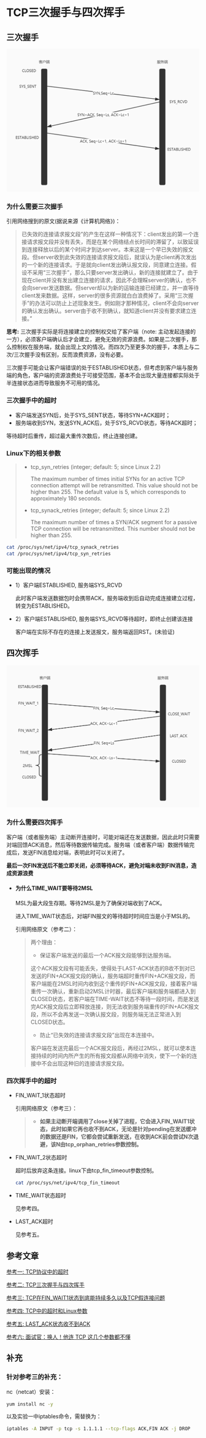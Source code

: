 # TCP三次握手与四次挥手

## 三次握手

![TCP三次握手](../imgs/TCP三次握手.jpg)

### 为什么需要三次握手

 引用网络搜到的原文(据说来源《计算机网络》)：

> 已失效的连接请求报文段”的产生在这样一种情况下：client发出的第一个连接请求报文段并没有丢失，而是在某个网络结点长时间的滞留了，以致延误到连接释放以后的某个时间才到达server。本来这是一个早已失效的报文段。但server收到此失效的连接请求报文段后，就误认为是client再次发出的一个新的连接请求。于是就向client发出确认报文段，同意建立连接。假设不采用“三次握手”，那么只要server发出确认，新的连接就建立了。由于现在client并没有发出建立连接的请求，因此不会理睬server的确认，也不会向server发送数据。但server却以为新的运输连接已经建立，并一直等待client发来数据。这样，server的很多资源就白白浪费掉了。采用“三次握手”的办法可以防止上述现象发生。例如刚才那种情况，client不会向server的确认发出确认。server由于收不到确认，就知道client并没有要求建立连接。”

**思考:** 三次握手实际是将连接建立的控制权交给了客户端（note: 主动发起连接的一方），必须客户端确认后才会建立，避免无效的资源浪费。如果是二次握手，那么控制权在服务端，就会出现上文的情况。而四次乃至更多次的握手，本质上与二次/三次握手没有区别，反而浪费资源，没有必要。

​	三次握手可能会让客户端错误的处于ESTABLISHED状态，但考虑到客户端与服务端的角色，客户端的资源浪费处于可接受范围，基本不会出现大量连接都实际处于半连接状态进而导致服务不可用的情况。

### 三次握手中的超时

* 客户端发送SYN后，处于SYS_SENT状态，等待SYN+ACK超时；
* 服务端收到SYN，发送SYN_ACK后，处于SYS_RCVD状态，等待ACK超时；

等待超时后重传，超过最大重传次数后，终止连接创建。

### Linux下的相关参数

> - tcp_syn_retries (integer; default: 5; since Linux 2.2)
>
>   The maximum number of times initial SYNs for an active TCP connection attempt will be retransmitted. This value should not be higher than 255. The default value is 5, which corresponds to approximately 180 seconds.
>
> - tcp_synack_retries (integer; default: 5; since Linux 2.2)
>
>   The maximum number of times a SYN/ACK segment for a passive TCP connection will be retransmitted. This number should not be higher than 255.

```bash
cat /proc/sys/net/ipv4/tcp_synack_retries
cat /proc/sys/net/ipv4/tcp_syn_retries
```

### 可能出现的情况

* 1）客户端ESTABLISHED, 服务端SYS_RCVD

  此时客户端发送数据包时会携带ACK，服务端收到后自动完成连接建立过程，转变为ESTABLISHED。

* 2）客户端ESTABLISHED, 服务端SYS_RCVD等待超时，即终止创建该连接

  客户端在实际不存在的连接上发送报文，服务端返回RST。(未验证)

## 四次挥手

![TCP四次挥手](../imgs/TCP四次挥手.jpg)

### 为什么需要四次挥手

客户端（或者服务端）主动断开连接时，可能对端还在发送数据，因此此时只需要对端回馈ACK消息，然后等待数据传输完成。服务端（或者客户端）数据传输完成后，发送FIN消息给对端，表明此时可以关闭了。

**最后一次FIN发送后不能立即关闭，必须等待ACK，避免对端未收到FIN消息，造成资源浪费**

* #### 为什么TIME_WAIT要等待2MSL

  MSL为最大段生存期。等待2MSL是为了确保对端收到了ACK。

  进入TIME_WAIT状态后，对端FIN报文的等待超时时间应当是小于MSL的。

  引用网络原文（参考二）：

  > 两个理由：
  >
  > - 保证客户端发送的最后一个ACK报文段能够到达服务端。
  >
  > 这个ACK报文段有可能丢失，使得处于LAST-ACK状态的B收不到对已发送的FIN+ACK报文段的确认，服务端超时重传FIN+ACK报文段，而客户端能在2MSL时间内收到这个重传的FIN+ACK报文段，接着客户端重传一次确认，重新启动2MSL计时器，最后客户端和服务端都进入到CLOSED状态，若客户端在TIME-WAIT状态不等待一段时间，而是发送完ACK报文段后立即释放连接，则无法收到服务端重传的FIN+ACK报文段，所以不会再发送一次确认报文段，则服务端无法正常进入到CLOSED状态。
  >
  > - 防止“已失效的连接请求报文段”出现在本连接中。
  >
  > 客户端在发送完最后一个ACK报文段后，再经过2MSL，就可以使本连接持续的时间内所产生的所有报文段都从网络中消失，使下一个新的连接中不会出现这种旧的连接请求报文段。

### 四次挥手中的超时

* FIN_WAIT_1状态超时

  引用网络原文（参考三）：

  > - **如果主动断开端调用了close关掉了进程，它会进入FIN_WAIT1状态，此时如果它再也收不到ACK，无论是针对pending在发送缓冲的数据还是FIN，它都会尝试重新发送，在收到ACK前会尝试N次退避，该N由tcp_orphan_retries参数控制。**

* FIN_WAIT_2状态超时

  超时后放弃这条连接。linux下由tcp_fin_timeout参数控制。

  ```bash
  cat /proc/sys/net/ipv4/tcp_fin_timeout
  ```

* TIME_WAIT状态超时

  见参考四。

* LAST_ACK超时

  见参考五。

## 参考文章

[参考一: TCP协议中的超时](http://blog.qiusuo.im/blog/2014/03/19/tcp-timeout/)

[参考二: TCP三次握手与四次挥手](https://zhuanlan.zhihu.com/p/86426969)

[参考三: TCP在FIN_WAIT1状态到底能持续多久以及TCP假连接问题](https://blog.csdn.net/dog250/article/details/81697403)

[参考四: TCP中的超时和Linux参数](http://blog.qiusuo.im/blog/2014/03/19/tcp-timeout/)

[参考五: LAST_ACK状态收不到ACK](https://www.zhihu.com/question/27564314)

[参考六: 面试官：换人！他连 TCP 这几个参数都不懂](https://zhuanlan.zhihu.com/p/146752547)

## 补充

### 针对参考三的补充：

nc（netcat）安装：

```bash
yum install nc -y
```

以及实验一中iptables命令，需替换为：

```bash
iptables -A INPUT -p tcp -s 1.1.1.1 --tcp-flags ACK,FIN ACK -j DROP
```

